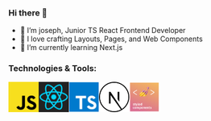 ### Hi there 👋

- 👋 I’m joseph, Junior TS React Frontend Developer
- 👀 I love crafting Layouts, Pages, and Web Components
- 🌱 I’m currently learning Next.js

### Technologies & Tools:

<img align="left" alt="styled components" width="60px" src="/logo/javascript.png" />
<img align="left" alt="styled components" width="60px" src="/logo/react.svg" />
<img align="left" alt="styled components" width="60px" src="/logo/typescript.jpg" />
<img align="left" alt="styled components" width="60px" src="/logo/next1.png" />
<img align="left" alt="styled components" width="60px" src="/logo/styled-components.png" />
